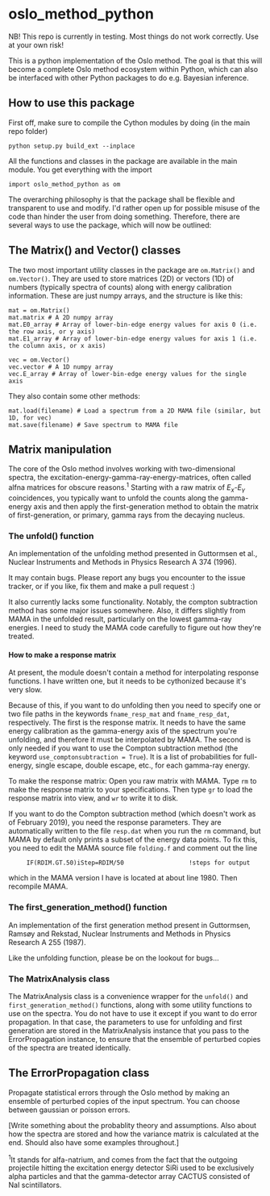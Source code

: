 # oslo_method_python

NB! This repo is currently in testing. Most things do not work correctly. Use at your own risk!

This is a python implementation of the Oslo method. The goal is that this will become a complete Oslo method ecosystem within Python, which can also be interfaced with other Python packages to do e.g. Bayesian inference.


## How to use this package
First off, make sure to compile the Cython modules by doing (in the main repo folder)
```
python setup.py build_ext --inplace
```

All the functions and classes in the package are available in the main module. You get everything with the import

```
import oslo_method_python as om
```

The overarching philosophy is that the package shall be flexible and transparent to use and modify. I'd rather open up for possible misuse of the code than hinder the user from doing something. Therefore, there are several ways to use the package, which will now be outlined:

## The Matrix() and Vector() classes
The two most important utility classes in the package are `om.Matrix()` and `om.Vector()`. They are used to store matrices (2D) or vectors (1D) of numbers (typically spectra of counts) along with energy calibration information. These are just numpy arrays, and the structure is like this:
```
mat = om.Matrix()
mat.matrix # A 2D numpy array
mat.E0_array # Array of lower-bin-edge energy values for axis 0 (i.e. the row axis, or y axis)
mat.E1_array # Array of lower-bin-edge energy values for axis 1 (i.e. the column axis, or x axis)

vec = om.Vector()
vec.vector # A 1D numpy array
vec.E_array # Array of lower-bin-edge energy values for the single axis
```
 They also contain some other methods:
```
mat.load(filename) # Load a spectrum from a 2D MAMA file (similar, but 1D, for vec)
mat.save(filename) # Save spectrum to MAMA file

```

## Matrix manipulation
The core of the Oslo method involves working with two-dimensional spectra, the excitation-energy-gamma-ray-energy-matrices, often called alfna matrices for obscure reasons.<sup>1</sup> Starting with a raw matrix of $E_x$-$E_\gamma$ coincidences, you typically want to unfold the counts along the gamma-energy axis and then apply the first-generation method to obtain the matrix of first-generation, or primary, gamma rays from the decaying nucleus. 


### The unfold() function
An implementation of the unfolding method presented in Guttormsen et al., Nuclear Instruments and Methods in Physics Research A 374 (1996).

It may contain bugs. Please report any bugs you encounter to the issue tracker, or if you like, fix them and make a pull request :)

It also currently lacks some functionality. Notably, the compton subtraction method has some major issues somewhere. Also, it differs slightly from MAMA in the unfolded result, particularly on the lowest gamma-ray energies. I need to study the MAMA code carefully to figure out how they're treated.

#### How to make a response matrix
At present, the module doesn't contain a method for interpolating response functions. I have written one, but it needs to be cythonized because it's very slow. 

Because of this, if you want to do unfolding then you need to specify one or two file paths in the keywords `fname_resp_mat` and `fname_resp_dat`, respectively. The first is the response matrix. It needs to have the same energy calibration as the gamma-energy axis of the spectrum you're unfolding, and therefore it must be interpolated by MAMA. The second is only needed if you want to use the Compton subtraction method (the keyword `use_comptonsubtraction = True`). It is a list of probabilities for full-energy, single escape, double escape, etc., for each gamma-ray energy.

To make the response matrix: Open you raw matrix with MAMA. Type `rm` to make the response matrix to your specifications. Then type `gr` to load the response matrix into view, and `wr` to write it to disk.

If you want to do the Compton subtraction method (which doesn't work as of February 2019), you need the response parameters. They are automatically written to the file `resp.dat` when you run the `rm` command, but MAMA by default only prints a subset of the energy data points. To fix this, you need to edit the MAMA source file `folding.f` and comment out the line

```     IF(RDIM.GT.50)iStep=RDIM/50                  !steps for output```

which in the MAMA version I have is located at about line 1980. Then recompile MAMA.

### The first_generation_method() function
An implementation of the first generation method present in Guttormsen, Ramsøy and Rekstad, Nuclear Instruments and Methods in Physics Research A 255 (1987). 

Like the unfolding function, please be on the lookout for bugs...

### The MatrixAnalysis class
The MatrixAnalysis class is a convenience wrapper for the `unfold()` and `first_generation_method()` functions, along with some utility functions to use on the spectra. You do not have to use it except if you want to do error propagation. In that case, the parameters to use for unfolding and first generation are stored in the MatrixAnalysis instance that you pass to the ErrorPropagation instance, to ensure that the ensemble of perturbed copies of the spectra are treated identically.

## The ErrorPropagation class
Propagate statistical errors through the Oslo method by making an ensemble of perturbed copies of the input spectrum. You can choose between gaussian or poisson errors. 

[Write something about the probablity theory and assumptions. Also about how the spectra are stored and how the variance matrix is calculated at the end. Should also have some examples throughout.]

<sup>1</sup>It stands for alfa-natrium, and comes from the fact that the outgoing projectile hitting the excitation energy detector SiRi used to be exclusively alpha particles and that the gamma-detector array CACTUS consisted of NaI scintillators.
